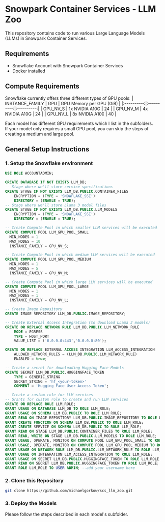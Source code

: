 # Snowpark Container Services - LLM Zoo
This repository contains code to run various Large Language Models (LLMs) in Snowpark Container Services.  

## Requirements
* Snowflake Account with Snowpark Container Services
* Docker installed

## Compute Requirements
Snowflake currently offers three different types of GPU pools:
| INSTANCE_FAMILY | GPU | GPU Memory per GPU (GiB) |
|:----------:|:----------:|:----------:|
| GPU_NV_S    | 1x NVIDIA A10G   | 24   |
| GPU_NV_M    | 4x NVIDIA A10G   | 24   |
| GPU_NV_L    | 8x NVIDIA A100   | 40   |

Each model has different GPU requirements which I list in the subfolders.  
If your model only requires a small GPU pool, you can skip the steps of creating a medium and large pool.

## General Setup Instructions
### 1. Setup the Snowflake environment
```sql
USE ROLE ACCOUNTADMIN;

CREATE DATABASE IF NOT EXISTS LLM_DB;
-- Stage where we'll store service specifications
CREATE STAGE IF NOT EXISTS LLM_DB.PUBLIC.CONTAINER_FILES
    ENCRYPTION = (TYPE = 'SNOWFLAKE_SSE') 
    DIRECTORY = (ENABLE = TRUE);
-- Stage where we'll store Llama 3 model files
CREATE STAGE IF NOT EXISTS LLM_DB.PUBLIC.LLM_MODELS 
    ENCRYPTION = (TYPE = 'SNOWFLAKE_SSE') 
    DIRECTORY = (ENABLE = TRUE);

-- Create Compute Pool in which smaller LLM services will be executed
CREATE COMPUTE POOL LLM_GPU_POOL_SMALL
  MIN_NODES = 1
  MAX_NODES = 10
  INSTANCE_FAMILY = GPU_NV_S;

-- Create Compute Pool in which medium LLM services will be executed
CREATE COMPUTE POOL LLM_GPU_POOL_MEDIUM
  MIN_NODES = 1
  MAX_NODES = 5
  INSTANCE_FAMILY = GPU_NV_M;

-- Create Compute Pool in which large LLM services will be executed
CREATE COMPUTE POOL LLM_GPU_POOL_LARGE
  MIN_NODES = 1
  MAX_NODES = 1
  INSTANCE_FAMILY = GPU_NV_L;

-- Create Image Repository
CREATE IMAGE REPOSITORY LLM_DB.PUBLIC.IMAGE_REPOSITORY;

-- Create External Access Integration (to download LLama 3 models)
CREATE OR REPLACE NETWORK RULE LLM_DB.PUBLIC.LLM_NETWORK_RULE
    MODE = EGRESS
    TYPE = HOST_PORT
    VALUE_LIST = ('0.0.0.0:443','0.0.0.0:80');

CREATE OR REPLACE EXTERNAL ACCESS INTEGRATION LLM_ACCESS_INTEGRATION
    ALLOWED_NETWORK_RULES = (LLM_DB.PUBLIC.LLM_NETWORK_RULE)
    ENABLED = true;

-- Create a secret for downloading Hugging Face Models
CREATE SECRET LLM_DB.PUBLIC.HUGGINGFACE_TOKEN
    TYPE = GENERIC_STRING
    SECRET_STRING = 'hf_<your-token>'
    COMMENT = 'Hugging Face User Access Token';

-- Create a custom role for LLM services
-- Grants for custom role to create and run LLM services
CREATE OR REPLACE ROLE LLM_ROLE;
GRANT USAGE ON DATABASE LLM_DB TO ROLE LLM_ROLE;
GRANT USAGE ON SCHEMA LLM_DB.PUBLIC TO ROLE LLM_ROLE;
GRANT READ ON IMAGE REPOSITORY LLM_DB.PUBLIC.IMAGE_REPOSITORY TO ROLE LLM_ROLE;
GRANT CREATE FUNCTION ON SCHEMA LLM_DB.PUBLIC TO ROLE LLM_ROLE;
GRANT CREATE SERVICE ON SCHEMA LLM_DB.PUBLIC TO ROLE LLM_ROLE;
GRANT READ ON STAGE LLM_DB.PUBLIC.CONTAINER_FILES TO ROLE LLM_ROLE;
GRANT READ, WRITE ON STAGE LLM_DB.PUBLIC.LLM_MODELS TO ROLE LLM_ROLE;
GRANT USAGE, OPERATE, MONITOR ON COMPUTE POOL LLM_GPU_POOL_SMALL TO ROLE LLM_ROLE;
GRANT USAGE, OPERATE, MONITOR ON COMPUTE POOL LLM_GPU_POOL_MEDIUM TO ROLE LLM_ROLE;
GRANT USAGE ON NETWORK RULE LLM_DB.PUBLIC.LLM_NETWORK_RULE TO ROLE LLM_ROLE;
GRANT USAGE ON INTEGRATION LLM_ACCESS_INTEGRATION TO ROLE LLM_ROLE;
GRANT USAGE ON SECRET LLM_DB.PUBLIC.HUGGINGFACE_TOKEN TO ROLE LLM_ROLE;
GRANT READ ON SECRET LLM_DB.PUBLIC.HUGGINGFACE_TOKEN TO ROLE LLM_ROLE;
GRANT ROLE LLM_ROLE TO USER ADMIN; --add your username here
```
### 2. Clone this Repository
```bash
git clone https://github.com/michaelgorkow/scs_llm_zoo.git
```

### 3. Deploy the Models
Please follow the steps described in each model's subfolder.